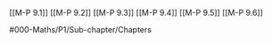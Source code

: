 [[M-P 9.1]]
[[M-P 9.2]]
[[M-P 9.3]]
[[M-P 9.4]]
[[M-P 9.5]]
[[M-P 9.6]]

#000-Maths/P1/Sub-chapter/Chapters 
